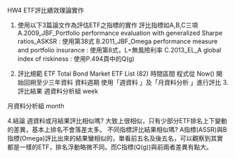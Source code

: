 HW4 ETF評比績效理論實作
1. 使用以下3篇論文作為評估ETF之指標的實作
評比指標如A,B,C三項
A.2009_JBF_Portfolio performance evaluation with generalized Sharpe ratios_ASKSR : 使用第38式
B.2011_JBF_Omega performance measure and portfolio insurance : 使用第8式，L=無風險利率
C.2013_EL_A global index of riskiness : 使用P.494頁中的Q(g)

2. 評比規範
ETF
Total Bond Market ETF List (82)
時間區間
程式從 Now() 開始回朔至少三年資料
資料週期
使用「週資料 」及「月資料分析 」進行評比
3.評比結果
週資料分析組
week

月資料分析組
month

4.結論
週資料或月結果評比相似嗎?
大致上很相似，只有少部分ETF排名上下變動的差異，基本上排名不會落差太多。
不同指標評比結果相似嗎?
A指標(ASSR)與B指標(Omega)評比出來的結果蠻相似的，單看前五名及後五名，可以觀察到其實都是一樣的ETF，排名浮動略微不同。而C指標(Q(g))與前兩者差異有點大。
